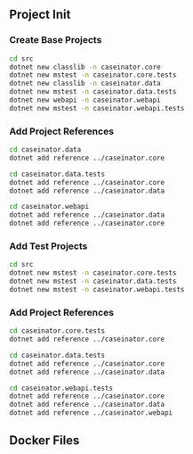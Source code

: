 
## Project Init

### Create Base Projects

``` bash
cd src
dotnet new classlib -n caseinator.core
dotnet new mstest -n caseinator.core.tests
dotnet new classlib -n caseinator.data
dotnet new mstest -n caseinator.data.tests
dotnet new webapi -n caseinator.webapi
dotnet new mstest -n caseinator.webapi.tests
```

### Add Project References

``` bash
cd caseinator.data
dotnet add reference ../caseinator.core
```

``` bash
cd caseinator.data.tests
dotnet add reference ../caseinator.core
dotnet add reference ../caseinator.data
```

``` bash
cd caseinator.webapi
dotnet add reference ../caseinator.data
dotnet add reference ../caseinator.core
```

### Add Test Projects

``` bash
cd src
dotnet new mstest -n caseinator.core.tests
dotnet new mstest -n caseinator.data.tests
dotnet new mstest -n caseinator.webapi.tests
```

### Add Project References

``` bash
cd caseinator.core.tests
dotnet add reference ../caseinator.core
```

``` bash
cd caseinator.data.tests
dotnet add reference ../caseinator.core
dotnet add reference ../caseinator.data
```

``` bash
cd caseinator.webapi.tests
dotnet add reference ../caseinator.core
dotnet add reference ../caseinator.data
dotnet add reference ../caseinator.webapi
```

## Docker Files